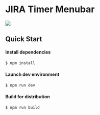 # JIRA Timer Menubar

<img src="/static/demo.gif?raw=true">

## Quick Start

#### Install dependencies

```bash
$ npm install
```

#### Launch dev environment

```bash
$ npm run dev
```

#### Build for distribution

```bash
$ npm run build
```
